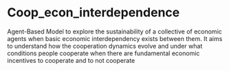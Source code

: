 # Coop_econ_interdependence
Agent-Based Model to explore the sustainability of a collective of economic agents when basic economic interdependency exists between them. It aims to understand how the cooperation dynamics evolve and under what conditions people cooperate when there are fundamental economic incentives to cooperate and to not cooperate
